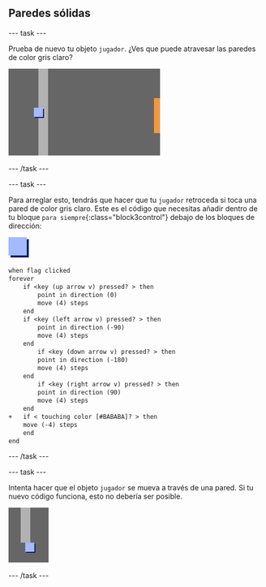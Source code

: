 ## Paredes sólidas

--- task ---

Prueba de nuevo tu objeto `jugador`. ¿Ves que puede atravesar las paredes de color gris claro?

![captura de pantalla](images/world-walls.png)

--- /task ---

--- task ---

Para arreglar esto, tendrás que hacer que tu `jugador` retroceda si toca una pared de color gris claro. Este es el código que necesitas añadir dentro de tu bloque `para siempre`{:class="block3control"} debajo de los bloques de dirección:

![jugador](images/player.png)

```blocks3
when flag clicked
forever
    if <key (up arrow v) pressed? > then
        point in direction (0)
        move (4) steps
    end
    if <key (left arrow v) pressed? > then
        point in direction (-90)
        move (4) steps
    end
        if <key (down arrow v) pressed? > then
        point in direction (-180)
        move (4) steps
    end
        if <key (right arrow v) pressed? > then
        point in direction (90)
        move (4) steps
    end
+   if < touching color [#BABABA]? > then
    move (-4) steps
    end
end
```

--- /task ---

--- task ---

Intenta hacer que el objeto `jugador` se mueva a través de una pared. Si tu nuevo código funciona, esto no debería ser posible.

![captura de pantalla](images/world-walls-test.png)

--- /task ---